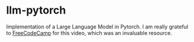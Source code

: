 # llm-pytorch
Implementation of a Large Language Model in Pytorch. 
I am really grateful to [FreeCodeCamp](https://www.youtube.com/watch?v=UU1WVnMk4E8) for this video, which was an invaluable resource. 

